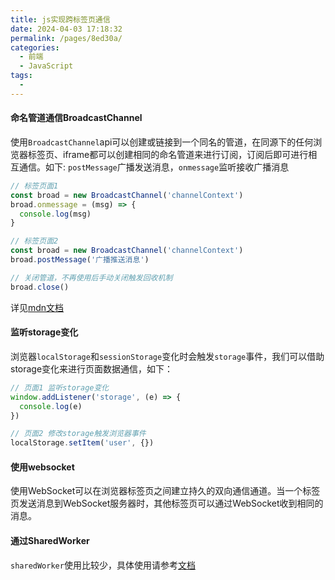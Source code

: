 ```yaml
---
title: js实现跨标签页通信
date: 2024-04-03 17:18:32
permalink: /pages/8ed30a/
categories:
  - 前端
  - JavaScript
tags:
  - 
---
```


#### 命名管道通信BroadcastChannel
使用`BroadcastChannel`api可以创建或链接到一个同名的管道，在同源下的任何浏览器标签页、iframe都可以创建相同的命名管道来进行订阅，订阅后即可进行相互通信。如下:
`postMessage`广播发送消息，`onmessage`监听接收广播消息
```js
// 标签页面1
const broad = new BroadcastChannel('channelContext')
broad.onmessage = (msg) => {
  console.log(msg)
}

// 标签页面2
const broad = new BroadcastChannel('channelContext')
broad.postMessage('广播推送消息')

// 关闭管道，不再使用后手动关闭触发回收机制
broad.close()
```

详见[mdn文档](https://developer.mozilla.org/zh-CN/docs/Web/API/Broadcast_Channel_API)

#### 监听storage变化
浏览器`localStorage`和`sessionStorage`变化时会触发`storage`事件，我们可以借助storage变化来进行页面数据通信，如下：
```js
// 页面1 监听storage变化
window.addListener('storage', (e) => {
  console.log(e)
})

// 页面2 修改storage触发浏览器事件
localStorage.setItem('user', {})
```


#### 使用websocket
使用WebSocket可以在浏览器标签页之间建立持久的双向通信通道。当一个标签页发送消息到WebSocket服务器时，其他标签页可以通过WebSocket收到相同的消息。

#### 通过SharedWorker
`sharedWorker`使用比较少，具体使用请参考[文档](https://developer.mozilla.org/zh-CN/docs/Web/API/SharedWorker)